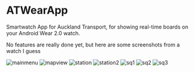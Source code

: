 # ATWearApp
Smartwatch App for Auckland Transport, for showing real-time boards on your Android Wear 2.0 watch.

No features are really done yet, but here are some screenshots from a watch I guess

![mainmenu](https://i.imgur.com/SENImjT.png)
![mapview](https://i.imgur.com/Q8Yw6my.png)
![station](https://i.imgur.com/AMiFo9x.png)
![station2](https://i.imgur.com/HR6cPiq.png)
![sq1](https://i.imgur.com/uqzweBt.png)
![sq2](https://i.imgur.com/urAKEcw.png)
![sq3](https://i.imgur.com/ZYaaOJu.png)
